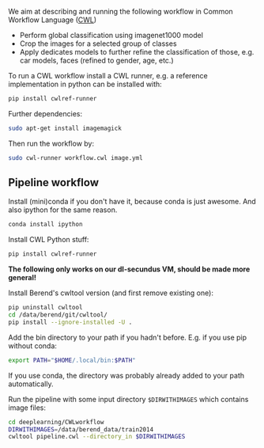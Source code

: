 We aim at describing and running the following workflow in Common Workflow Language ([CWL](http://www.commonwl.org/draft-3/UserGuide.html#First_example)) 

* Perform global classification using imagenet1000 model
* Crop the images for a selected group of classes
* Apply dedicates models to further refine the classification of those, e.g. car models, faces (refined to gender, age, etc.)

To run a CWL workflow install a CWL runner, e.g. a reference implementation in python can be installed with:
```sh
pip install cwlref-runner
```
Further dependencies:
```sh
sudo apt-get install imagemagick
```

Then run the workflow by:
```sh
sudo cwl-runner workflow.cwl image.yml
```

## Pipeline workflow

Install (mini)conda if you don't have it, because conda is just awesome. And also ipython for the same reason.

```sh
conda install ipython
```

Install CWL Python stuff:
```sh
pip install cwlref-runner
```

**The following only works on our dl-secundus VM, should be made more general!**

Install Berend's cwltool version (and first remove existing one):
```sh
pip uninstall cwltool
cd /data/berend/git/cwltool/
pip install --ignore-installed -U .
```

Add the bin directory to your path if you hadn't before. E.g. if you use pip without conda:
```sh
export PATH="$HOME/.local/bin:$PATH"
```
If you use conda, the directory was probably already added to your path automatically.

Run the pipeline with some input directory `$DIRWITHIMAGES` which contains image files:
```sh
cd deeplearning/CWLworkflow
DIRWITHIMAGES=/data/berend_data/train2014
cwltool pipeline.cwl --directory_in $DIRWITHIMAGES
```
